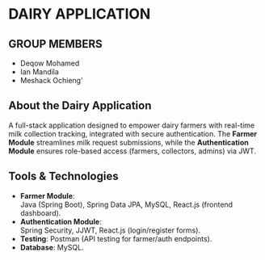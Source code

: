 # **DAIRY APPLICATION**
## GROUP MEMBERS
- Deqow Mohamed
- Ian Mandila
- Meshack Ochieng'
## About the Dairy Application
A full-stack application designed to empower dairy farmers with real-time milk collection tracking, integrated with secure authentication. 
The **Farmer Module** streamlines milk request submissions, while the **Authentication Module** ensures role-based access (farmers, collectors, admins) via JWT.
## Tools & Technologies
- **Farmer Module**:  
  Java (Spring Boot), Spring Data JPA, MySQL, React.js (frontend dashboard).  
- **Authentication Module**:  
  Spring Security, JJWT, React.js (login/register forms).  
- **Testing**: Postman (API testing for farmer/auth endpoints).  
- **Database**: MySQL.
